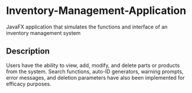# Inventory-Management-Application
JavaFX application that simulates the functions and interface of an inventory management system

## Description
Users have the ability to view, add, modify, and delete parts or products from the system. Search functions, auto-ID generators, warning prompts, error messages, and deletion parameters have also been implemented for efficacy purposes.
